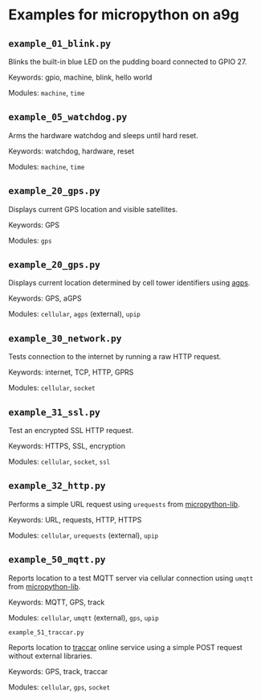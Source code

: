 Examples for micropython on a9g
===============================

`example_01_blink.py`
---------------------

Blinks the built-in blue LED on the pudding board connected to GPIO 27.

Keywords: gpio, machine, blink, hello world

Modules: `machine`, `time`

`example_05_watchdog.py`
------------------------

Arms the hardware watchdog and sleeps until hard reset.

Keywords: watchdog, hardware, reset

Modules: `machine`, `time`

`example_20_gps.py`
-------------------

Displays current GPS location and visible satellites.

Keywords: GPS

Modules: `gps`

`example_20_gps.py`
-------------------

Displays current location determined by cell tower identifiers using [agps](https://github.com/pulkin/mpy-agps).

Keywords: GPS, aGPS

Modules: `cellular`, `agps` (external), `upip`

`example_30_network.py`
-----------------------

Tests connection to the internet by running a raw HTTP request.

Keywords: internet, TCP, HTTP, GPRS

Modules: `cellular`, `socket`

`example_31_ssl.py`
-------------------

Test an encrypted SSL HTTP request.

Keywords: HTTPS, SSL, encryption

Modules: `cellular`, `socket`, `ssl`

`example_32_http.py`
--------------------

Performs a simple URL request using `urequests` from [micropython-lib](https://github.com/micropython/micropython-lib).

Keywords: URL, requests, HTTP, HTTPS

Modules: `cellular`, `urequests` (external), `upip`

`example_50_mqtt.py`
--------------------

Reports location to a test MQTT server via cellular connection using `umqtt` from [micropython-lib](https://github.com/micropython/micropython-lib).

Keywords: MQTT, GPS, track

Modules: `cellular`, `umqtt` (external), `gps`, `upip`

`example_51_traccar.py`

Reports location to [traccar](https://www.traccar.org/) online service using a simple POST request without external libraries.

Keywords: GPS, track, traccar

Modules: `cellular`, `gps`, `socket`

